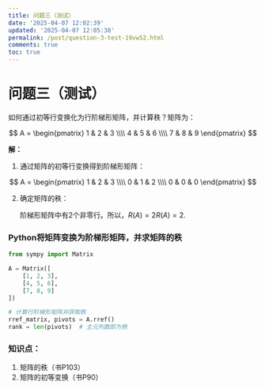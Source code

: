 ```yaml
---
title: 问题三（测试）
date: '2025-04-07 12:02:39'
updated: '2025-04-07 12:05:38'
permalink: /post/question-3-test-19vw52.html
comments: true
toc: true
---
```




# 问题三（测试）

如何通过初等行变换化为行阶梯形矩阵，并计算秩？矩阵为：

$$
A = 
\begin{pmatrix} 
1 & 2 & 3 \\\\
4 & 5 & 6 \\\\
7 & 8 & 9 \end{pmatrix}
$$

**解：** 

1. 通过矩阵的初等行变换得到阶梯形矩阵：

$$
A = 
\begin{pmatrix} 
1 & 2 & 3 \\\\
0 & 1 & 2 \\\\
0 & 0 & 0 \end{pmatrix}
$$

2. 确定矩阵的秩：

    阶梯形矩阵中有2个非零行。所以，$R(A)=2R(A)=2$.

### Python将矩阵变换为阶梯形矩阵，并求矩阵的秩

```python
from sympy import Matrix

A = Matrix([
    [1, 2, 3],
    [4, 5, 6],
    [7, 8, 9]
])

# 计算行阶梯形矩阵并获取秩
rref_matrix, pivots = A.rref()
rank = len(pivots)  # 主元列数即为秩
```

### **知识点：** 

1. 矩阵的秩（书P103）
2. 矩阵的初等变换（书P90）
